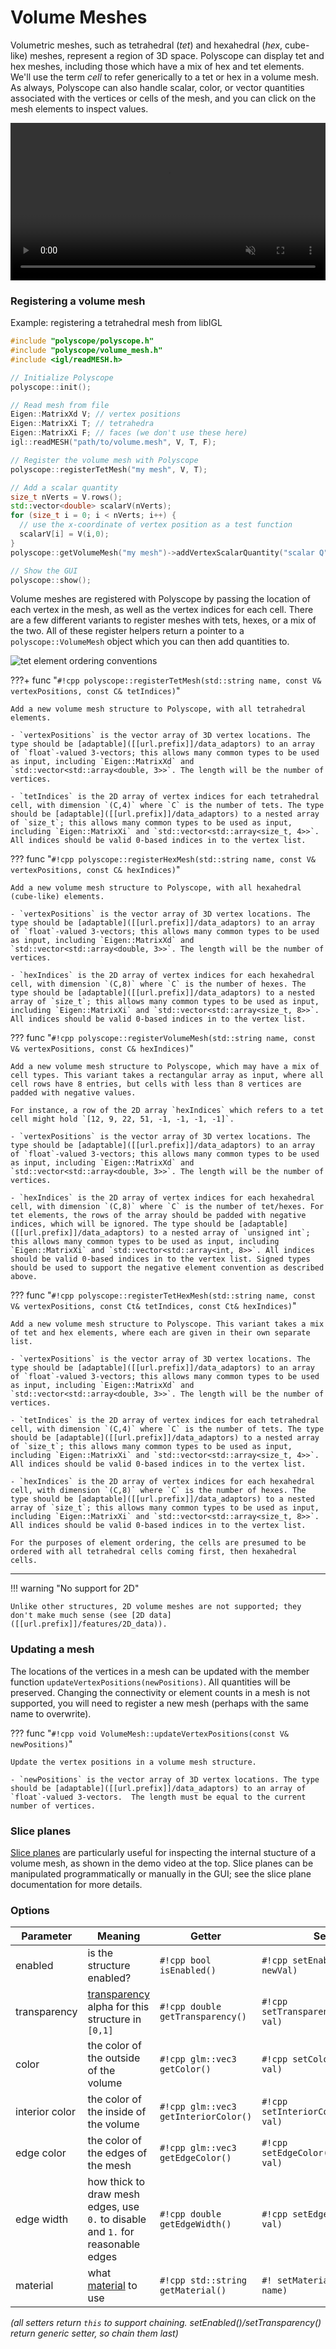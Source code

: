 # Volume Meshes

Volumetric meshes, such as tetrahedral (*tet*) and hexahedral (*hex*, cube-like) meshes, represent a region of 3D space. Polyscope can display tet and hex meshes, including those which have a mix of hex and tet elements. We'll use the term *cell* to refer generically to a tet or hex in a volume mesh. As always, Polyscope can also handle scalar, color, or vector quantities associated with the vertices or cells of the mesh, and you can click on the mesh elements to inspect values.

<video width=100% autoplay muted loop>
  <source src="/media/movies/volume_demo_compress.mp4" type="video/mp4">
  Your browser does not support the video tag.
</video>

### Registering a volume mesh

Example: registering a tetrahedral mesh from libIGL
```cpp
#include "polyscope/polyscope.h"
#include "polyscope/volume_mesh.h"
#include <igl/readMESH.h>

// Initialize Polyscope
polyscope::init();

// Read mesh from file
Eigen::MatrixXd V; // vertex positions
Eigen::MatrixXi T; // tetrahedra
Eigen::MatrixXi F; // faces (we don't use these here)
igl::readMESH("path/to/volume.mesh", V, T, F);

// Register the volume mesh with Polyscope
polyscope::registerTetMesh("my mesh", V, T);

// Add a scalar quantity
size_t nVerts = V.rows();
std::vector<double> scalarV(nVerts);
for (size_t i = 0; i < nVerts; i++) {
  // use the x-coordinate of vertex position as a test function
  scalarV[i] = V(i,0);
}
polyscope::getVolumeMesh("my mesh")->addVertexScalarQuantity("scalar Q", scalarV);

// Show the GUI
polyscope::show();
```

Volume meshes are registered with Polyscope by passing the location of each vertex in the mesh, as well as the vertex indices for each cell. There are a few different variants to register meshes with tets, hexes, or a mix of the two. All of these register helpers return a pointer to a `polyscope::VolumeMesh` object which you can then add quantities to.

![tet element ordering conventions]([[url.prefix]]/media/tet_element_orderings.jpg)

???+ func "`#!cpp polyscope::registerTetMesh(std::string name, const V& vertexPositions, const C& tetIndices)`"

    Add a new volume mesh structure to Polyscope, with all tetrahedral elements.

    - `vertexPositions` is the vector array of 3D vertex locations. The type should be [adaptable]([[url.prefix]]/data_adaptors) to an array of `float`-valued 3-vectors; this allows many common types to be used as input, including `Eigen::MatrixXd` and `std::vector<std::array<double, 3>>`. The length will be the number of vertices.

    - `tetIndices` is the 2D array of vertex indices for each tetrahedral cell, with dimension `(C,4)` where `C` is the number of tets. The type should be [adaptable]([[url.prefix]]/data_adaptors) to a nested array of `size_t`; this allows many common types to be used as input, including `Eigen::MatrixXi` and `std::vector<std::array<size_t, 4>>`. All indices should be valid 0-based indices in to the vertex list.

??? func "`#!cpp polyscope::registerHexMesh(std::string name, const V& vertexPositions, const C& hexIndices)`"

    Add a new volume mesh structure to Polyscope, with all hexahedral (cube-like) elements.

    - `vertexPositions` is the vector array of 3D vertex locations. The type should be [adaptable]([[url.prefix]]/data_adaptors) to an array of `float`-valued 3-vectors; this allows many common types to be used as input, including `Eigen::MatrixXd` and `std::vector<std::array<double, 3>>`. The length will be the number of vertices.

    - `hexIndices` is the 2D array of vertex indices for each hexahedral cell, with dimension `(C,8)` where `C` is the number of hexes. The type should be [adaptable]([[url.prefix]]/data_adaptors) to a nested array of `size_t`; this allows many common types to be used as input, including `Eigen::MatrixXi` and `std::vector<std::array<size_t, 8>>`. All indices should be valid 0-based indices in to the vertex list.

??? func "`#!cpp polyscope::registerVolumeMesh(std::string name, const V& vertexPositions, const C& hexIndices)`"

    Add a new volume mesh structure to Polyscope, which may have a mix of cell types. This variant takes a rectangular array as input, where all cell rows have 8 entries, but cells with less than 8 vertices are padded with negative values.
    
    For instance, a row of the 2D array `hexIndices` which refers to a tet cell might hold `[12, 9, 22, 51, -1, -1, -1, -1]`.

    - `vertexPositions` is the vector array of 3D vertex locations. The type should be [adaptable]([[url.prefix]]/data_adaptors) to an array of `float`-valued 3-vectors; this allows many common types to be used as input, including `Eigen::MatrixXd` and `std::vector<std::array<double, 3>>`. The length will be the number of vertices.

    - `hexIndices` is the 2D array of vertex indices for each hexahedral cell, with dimension `(C,8)` where `C` is the number of tet/hexes. For tet elements, the rows of the array should be padded with negative indices, which will be ignored. The type should be [adaptable]([[url.prefix]]/data_adaptors) to a nested array of `unsigned int`; this allows many common types to be used as input, including `Eigen::MatrixXi` and `std::vector<std::array<int, 8>>`. All indices should be valid 0-based indices in to the vertex list. Signed types should be used to support the negative element convention as described above.

??? func "`#!cpp polyscope::registerTetHexMesh(std::string name, const V& vertexPositions, const Ct& tetIndices, const Ct& hexIndices)`"

    Add a new volume mesh structure to Polyscope. This variant takes a mix of tet and hex elements, where each are given in their own separate list.

    - `vertexPositions` is the vector array of 3D vertex locations. The type should be [adaptable]([[url.prefix]]/data_adaptors) to an array of `float`-valued 3-vectors; this allows many common types to be used as input, including `Eigen::MatrixXd` and `std::vector<std::array<double, 3>>`. The length will be the number of vertices.
    
    - `tetIndices` is the 2D array of vertex indices for each tetrahedral cell, with dimension `(C,4)` where `C` is the number of tets. The type should be [adaptable]([[url.prefix]]/data_adaptors) to a nested array of `size_t`; this allows many common types to be used as input, including `Eigen::MatrixXi` and `std::vector<std::array<size_t, 4>>`. All indices should be valid 0-based indices in to the vertex list.

    - `hexIndices` is the 2D array of vertex indices for each hexahedral cell, with dimension `(C,8)` where `C` is the number of hexes. The type should be [adaptable]([[url.prefix]]/data_adaptors) to a nested array of `size_t`; this allows many common types to be used as input, including `Eigen::MatrixXi` and `std::vector<std::array<size_t, 8>>`. All indices should be valid 0-based indices in to the vertex list.

    For the purposes of element ordering, the cells are presumed to be ordered with all tetrahedral cells coming first, then hexahedral cells.

---

!!! warning "No support for 2D"

    Unlike other structures, 2D volume meshes are not supported; they don't make much sense (see [2D data]([[url.prefix]]/features/2D_data)).


### Updating a mesh

The locations of the vertices in a mesh can be updated with the member function `updateVertexPositions(newPositions)`. All quantities will be preserved. Changing the connectivity or element counts in a mesh is not supported, you will need to register a new mesh (perhaps with the same name to overwrite).


??? func "`#!cpp void VolumeMesh::updateVertexPositions(const V& newPositions)`"

    Update the vertex positions in a volume mesh structure.

    - `newPositions` is the vector array of 3D vertex locations. The type should be [adaptable]([[url.prefix]]/data_adaptors) to an array of `float`-valued 3-vectors.  The length must be equal to the current number of vertices.


### Slice planes

[Slice planes]([[url.prefix]]/features/slice_planes) are particularly useful for inspecting the internal stucture of a volume mesh, as shown in the demo video at the top. Slice planes can be manipulated programmatically or manually in the GUI; see the slice plane documentation for more details.

### Options


**Parameter** | **Meaning** | **Getter** | **Setter** | **Persistent?**
--- | --- | --- | --- | ---
enabled | is the structure enabled? | `#!cpp bool isEnabled()` | `#!cpp setEnabled(bool newVal)` | [yes]([[url.prefix]]/basics/parameters/#persistent-values)
transparency | [transparency]([[url.prefix]]/features/transparency) alpha for this structure in `[0,1]` | `#!cpp double getTransparency()` | `#!cpp setTransparency(double val)` | [yes]([[url.prefix]]/basics/parameters/#persistent-values)
color | the color of the outside of the volume | `#!cpp glm::vec3 getColor()` | `#!cpp setColor(glm::vec3 val)` | [yes]([[url.prefix]]/basics/parameters/#persistent-values)
interior color | the color of the inside of the volume | `#!cpp glm::vec3 getInteriorColor()` | `#!cpp setInteriorColor(glm::vec3 val)` | [yes]([[url.prefix]]/basics/parameters/#persistent-values)
edge color | the color of the edges of the mesh | `#!cpp glm::vec3 getEdgeColor()` | `#!cpp setEdgeColor(glm::vec3 val)` | [yes]([[url.prefix]]/basics/parameters/#persistent-values)
edge width | how thick to draw mesh edges, use `0.` to disable and `1.` for reasonable edges | `#!cpp double getEdgeWidth()` | `#!cpp setEdgeWidth(double val)` | [yes]([[url.prefix]]/basics/parameters/#persistent-values)
material | what [material]([[url.prefix]]/features/materials) to use | `#!cpp std::string getMaterial()` | `#! setMaterial(std::string name)` | [yes]([[url.prefix]]/basics/parameters/#persistent-values) |

_(all setters return `this` to support chaining. setEnabled()/setTransparency() return generic setter, so chain them last)_
